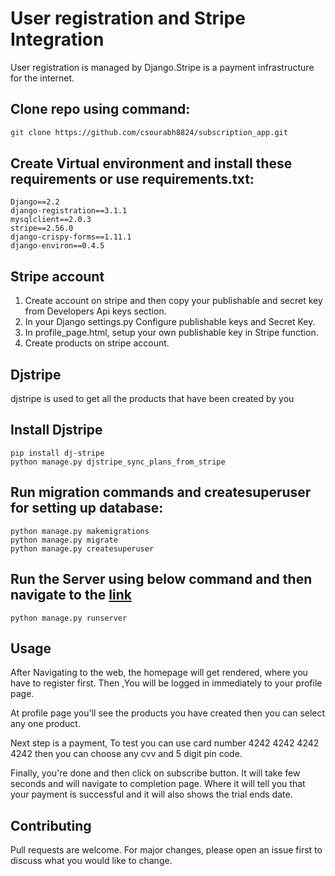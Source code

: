 # User registration and Stripe Integration

User registration is managed by Django.Stripe is a payment infrastructure for the internet.

## Clone repo using command:

```bash
git clone https://github.com/csourabh8824/subscription_app.git
```

## Create Virtual environment and install these requirements or use requirements.txt:
```
Django==2.2
django-registration==3.1.1
mysqlclient==2.0.3
stripe==2.56.0
django-crispy-forms==1.11.1
django-environ==0.4.5

```
## Stripe account
1. Create account on stripe and then copy your publishable and secret key from Developers Api keys section.
2. In your Django settings.py Configure publishable keys and Secret Key.
3. In profile_page.html, setup your own publishable key in Stripe function.
4. Create products on stripe account. 



## Djstripe
djstripe is used to get all the products that have been created by you

## Install Djstripe
```
pip install dj-stripe
python manage.py djstripe_sync_plans_from_stripe
``` 

## Run migration commands and createsuperuser for setting up  database:
```
python manage.py makemigrations
python manage.py migrate
python manage.py createsuperuser
```
## Run the Server using below command and then navigate to the [link](http://127.0.0.1:8000/)
```
python manage.py runserver
```

## Usage
After Navigating to the web, the homepage will get rendered, where you have to register first. Then ,You will be logged in immediately to your profile page.  

At profile page you'll see the products you have created then you can select any one product.  

Next step is a payment, To test you can use card number 4242 4242 4242 4242 then you can choose any cvv and 5 digit pin code.  

Finally, you're done and then click on subscribe button. It will take few seconds and will navigate to completion page. Where it will tell you that your payment is successful and it will also shows the trial ends date.   

## Contributing
Pull requests are welcome. For major changes, please open an issue first to discuss what you would like to change.


